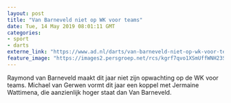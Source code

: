 ```yaml
---
layout: post
title: "Van Barneveld niet op WK voor teams"
date: Tue, 14 May 2019 08:01:11 GMT
categories: 
- sport 
- darts 
externe_link: "https://www.ad.nl/darts/van-barneveld-niet-op-wk-voor-teams~a73b09a5/"
feature_image: "https://images2.persgroep.net/rcs/kgrf7qvo1XSmUffWNH23SIEtQLg/diocontent/145965728/_fitwidth/400/?appId=21791a8992982cd8da851550a453bd7f&quality=0.7"
---
```


Raymond van Barneveld maakt dit jaar niet zijn opwachting op de WK voor teams. Michael van Gerwen vormt dit jaar een koppel met Jermaine Wattimena, die aanzienlijk hoger staat dan Van Barneveld.
